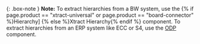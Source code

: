 
{: .box-note }
**Note:** To extract hierarchies from a BW system, use the {% if page.product == "xtract-universal" or page.product == "board-connector" %}Hierarchy] {% else %}Xtract Hierarchy{% endif %} component.
To extract hierarchies from an ERP system like ECC or S4, use the [ODP](./odp) component.
